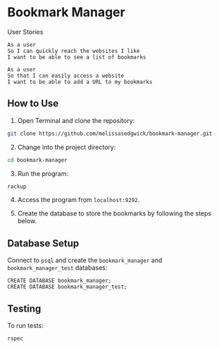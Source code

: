 # Bookmark Manager

User Stories

```
As a user
So I can quickly reach the websites I like
I want to be able to see a list of bookmarks

As a user
So that I can easily access a website
I want to be able to add a URL to my bookmarks
```

## How to Use ##
1. Open Terminal and clone the repository:
```bash
git clone https://github.com/melissasedgwick/bookmark-manager.git
```
2. Change into the project directory:
```bash
cd bookmark-manager
```
3. Run the program:
```bash
rackup
```
4. Access the program from `localhost:9292`.

5. Create the database to store the bookmarks by following the steps below.


## Database Setup ##

Connect to `psql` and create the `bookmark_manager` and `bookmark_manager_test` databases:

```
CREATE DATABASE bookmark_manager;
CREATE DATABASE bookmark_manager_test;
```

## Testing ##

To run tests:

`rspec`
